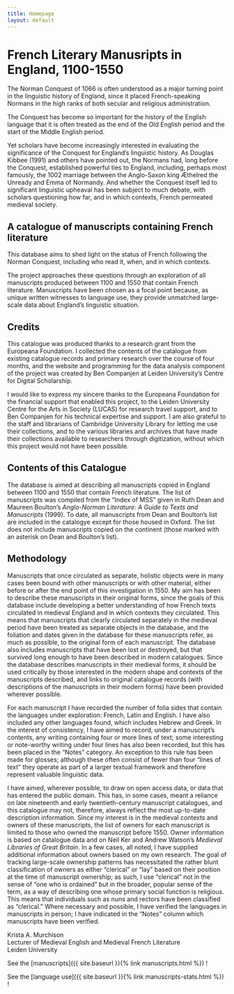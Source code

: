 ```yaml
---
title: Homepage
layout: default
---
```


# French Literary Manusripts in England, 1100-1550

The Norman Conquest of 1066 is often understood as a major turning point in the linguistic history of England, since it placed French-speaking Normans in the high ranks of both secular and religious administration.

The Conquest has become so important for the history of the English language that it is often treated as the end of the Old English period and the start of the Middle English period.

Yet scholars have become increasingly interested in evaluating the significance of the Conquest for England’s linguistic history. As Douglas Kibbee (1991) and others have pointed out, the Normans had, long before the Conquest, established powerful ties to England, including, perhaps most famously, the 1002 marriage between the Anglo-Saxon king Æthelred the Unready and Emma of Normandy.  And whether the Conquest itself led to significant linguistic upheaval has been subject to much debate, with scholars questioning how far, and in which contexts, French permeated medieval society. 

## A catalogue of manuscripts containing French literature

This database aims to shed light on the status of French following the Norman Conquest, including who read it, when, and in which contexts.

The project approaches these questions through an exploration of all manuscripts produced between 1100 and 1550 that contain French literature. Manuscripts have been chosen as a focal point because, as unique written witnesses to language use, they provide unmatched large-scale data about England’s linguistic situation.

## Credits

This catalogue was produced thanks to a research grant from the Europeana Foundation.  I collected the contents of the catalogue from existing catalogue records and primary research over the course of four months, and the website and programming for the data analysis component of the project was created by Ben Companjen at Leiden University’s Centre for Digital Scholarship. 

I would like to express my sincere thanks to the Europeana Foundation for the financial support that enabled this project, to the Leiden University Centre for the Arts in Society (LUCAS) for research travel support, and to Ben Companjen for his technical expertise and support.  I am also grateful to the staff and librarians of Cambridge University Library for letting me use their collections, and to the various libraries and archives that have made their collections available to researchers through digitization, without which this project would not have been possible.

## Contents of this Catalogue

The database is aimed at describing all manuscripts copied in England between 1100 and 1550 that contain French literature. The list of manuscripts was compiled from the “Index of MSS” given in Ruth Dean and Maureen Boulton’s *Anglo-Norman Literature: A Guide to Texts and Manuscripts* (1999). To date, all manuscripts from Dean and Boulton’s list are included in the catalogye except for those housed in Oxford. The list does not include manuscripts copied on the continent (those marked with an asterisk on Dean and Boulton’s list).

## Methodology

Manuscripts that once circulated as separate, holistic objects were in many cases been bound with other manuscripts or with other material, either before or after the end point of this investigation in 1550. My aim has been to describe these manuscripts in their original forms, since the goals of this database include developing a better understanding of how French texts circulated in medieval England and in which contexts they circulated. This means that manuscripts that clearly circulated separately in the medieval period have been treated as separate objects in the database, and the foliation and dates given in the database for these manuscripts refer, as much as possible, to the original form of each manuscript. The database also includes manuscripts that have been lost or destroyed, but that survived long enough to have been described in modern catalogues. Since the database describes manuscripts in their medieval forms, it should be used critically by those interested in the modern shape and contexts of the manuscripts described, and links to original catalogue records (with descriptions of the manuscripts in their modern forms) have been provided wherever possible.

For each manuscript I have recorded the number of folia sides that contain the languages under exploration: French, Latin and English. I have also included any other languages found, which includes Hebrew and Greek. In the interest of consistency, I have aimed to record, under a manuscript’s contents, any writing containing four or more lines of text; some interesting or note-worthy writing under four lines has also been recorded, but this has been placed in the “Notes” category. An exception to this rule has been made for glosses; although these often consist of fewer than four “lines of text” they operate as part of a larger textual framework and therefore represent valuable linguistic data.

I have aimed, wherever possible, to draw on open access data, or data that has entered the public domain. This has, in some cases, meant a reliance on late nineteenth and early twentieth-century manuscript catalogues, and this catalogue may not, therefore, always reflect the most up-to-date description information. 
Since my interest is in the medieval contexts and owners of these manuscripts, the list of owners for each manuscript is limited to those who owned the manuscript before 1550.  Owner information is based on catalogue data and on Neil Ker and Andrew Watson’s *Medieval Libraries of Great Britain*.  In a few cases, all noted, I have supplied additional information about owners based on my own research.  The goal of tracking large-scale ownership patterns has necessitated the rather blunt classification of owners as either “clerical” or “lay” based on their position at the time of manuscript ownership; as such, I use “clerical” not in the sense of “one who is ordained” but in the broader, popular sense of the term, as a way of describing one whose primary social function is religious. This means that individuals such as nuns and rectors have been classified as “clerical.”
Where necessary and possible, I have verified the languages in manuscripts in person; I have indicated in the “Notes” column which manuscripts have been verified. 

Krista A. Murchison  
Lecturer of Medieval English and Medieval French Literature  
Leiden University


See the [manuscripts]({{ site.baseurl }}{% link manuscripts.html %}) !

See the [language use]({{ site.baseurl }}{% link manuscripts-stats.html %}) !
